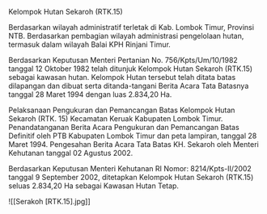 Kelompok Hutan Sekaroh (RTK.15)

Berdasarkan wilayah administratif terletak di Kab. Lombok Timur, Provinsi NTB. Berdasarkan pembagian wilayah administrasi pengelolaan hutan, termasuk dalam wilayah Balai KPH Rinjani Timur.

Berdasarkan Keputusan Menteri Pertanian No. 756/Kpts/Um/10/1982 tanggal 12 Oktober 1982 telah ditunjuk Kelompok Hutan Sekaroh (RTK.15) sebagai kawasan hutan. Kelompok Hutan tersebut telah ditata batas dilapangan dan dibuat serta ditanda-tangani Berita Acara Tata Batasnya tanggal 28 Maret 1994 dengan luas 2.834,20 Ha.

Pelaksanaan Pengukuran dan Pemancangan Batas Kelompok Hutan Sekaroh (RTK. 15) Kecamatan Keruak Kabupaten Lombok Timur. Penandatanganan Berita Acara Pengukuran dan Pemancangan Batas Definitif  oleh PTB Kabupaten Lombok Timur dan peta lampiran, tanggal 28 Maret 1994. Pengesahan Berita Acara Tata Batas KH. Sekaroh oleh Menteri Kehutanan tanggal  02 Agustus 2002.

Berdasarkan Keputusan Menteri Kehutanan RI Nomor: 8214/Kpts-II/2002 tanggal 9 September 2002, ditetapkan Kelompok Hutan Sekaroh (RTK.15) seluas 2.834,20 Ha sebagai Kawasan Hutan Tetap.

![[Serakoh [RTK.15].jpg]]